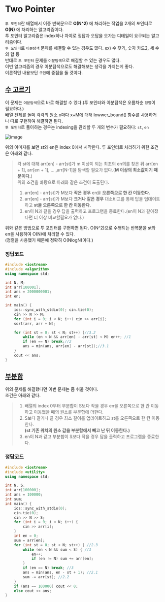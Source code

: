 # Two Pointer
`투 포인터`란 배열에서 이중 반복문으로 **O(N^2)** 에 처리하는 작업을 2개의 포인터로 **O(N)** 에 처리하는 알고리즘이다.           
투 포인터 알고리즘은 index하나 차이로 정답과 오답을 오가는 디테일이 요구되는 알고리즘이다.             
`투 포인터`로 `이분탐색` 문제를 해결할 수 있는 경우도 많다. ex) 수 찾기, 숫자 카드2, 세 수의 합 등           
반대로 `투 포인터` 문제를 `이분탐색`으로 해결할 수 있는 경우도 많다.                     
이번 알고리즘의 경우 이분탐색으로도 해결해보는 생각을 가지는게 좋다.                 
이론적인 내용보단 `구현`에 중점을 둘 것이다.                      
                 
## [수 고르기](https://www.acmicpc.net/problem/2230)
이 문제는 `이분탐색`으로 바로 해결할 수 있다.(투 포인터와 이분탐색은 오름차순 `정렬`이 필요하다.)               
배열 전체를 돌며 각각의 원소 x마다 x+M에 대해 lowwer_bound() 함수를 사용하거나 따로 구현하여 해결하면 된다.              
`투 포인터`로 풀이하는 경우는 indexing을 관리할 두 개의 변수가 필요하다: `st`, `en`                

![image](https://user-images.githubusercontent.com/86244920/208840727-8bd5cd31-444f-4264-9eed-ccfeff7ea38f.png)

위의 이미지를 보면 st와 en은 index 0에서 시작한다. 투 포인터로 처리하기 위한 조건은 아래와 같다.              
> 각 st에 대해 arr[en] - arr[st]가 m 이상이 되는 최초의 en의를 찾은 뒤 arr[en + 1], arr[en + 1], ... ,arr[N-1]을 탐색할 필요가 없다.(**M 이상의 최소값이기 때문이다.**)                                            
위의 조건을 바탕으로 아래와 같은 조건이 도출된다.              
>1. arr[en] - arr[st]가 M보다 **작은 경우** en을 **오른쪽으로 한 칸 이동한다.**                           
>2. arr[en] - arr[st]가 M보다 **크거나 같은 경우** 대소비교를 통해 답을 업데이트하고 **st을 오른쪽으로 한 칸 이동한다.**                                   
>3. en이 N과 같을 경우 답을 출력하고 프로그램을 종료한다.(en이 N과 같아졌다면 더 이상 비교할필요가 없다.)                     

위와 같은 방법으로 투 포인터를 구현하면 된다. O(N^2)으로 수행되는 반복문을 st와 en을 사용하여 O(N)에 처리할 수 있다.                   
(정렬을 사용했기 때문에 정확히 O(NlogN)이다.)                    
### 정답코드              
```cpp
#include <iostream>
#include <algorithm>
using namespace std;

int N, M;
int arr[100001];
int ans = 2000000001;
int en;

int main() {
	ios::sync_with_stdio(0); cin.tie(0);
	cin >> N >> M;
	for (int i = 0; i < N; i++) cin >> arr[i];
	sort(arr, arr + N);

	for (int st = 0; st < N; st++) {//3.2
		while (en < N && arr[en] - arr[st] < M) en++; //1
		if (en == N) break;//2
		ans = min(ans, arr[en] - arr[st]);//3.1
	}
	cout << ans;
}
```

## [부분합](https://www.acmicpc.net/problem/1806)
위의 문제를 해결했다면 이번 문제는 좀 쉬울 것이다.                       
조건은 아래와 같다.               
>1. 배열의 index 0부터 부분합이 S보다 작을 경우 en을 오른쪽으로 한 칸 이동하고 이동했을 때의 원소를 부분합에 더한다.                        
>2. S보다 같거나 클 경우 최소 길이를 업데이트하고 st를 오른쪽으로 한 칸 이동한다.                      
>**(st 기존 위치의 원소 값을 부분합에서 빼고 난 뒤 이동한다.)**                      
>3. en이 N과 같고 부분합이 S보다 작을 경우 답을 출력하고 프로그램을 종료한다.                  
### 정답코드
```cpp
#include <iostream>
#include <utility>
using namespace std;

int N, S;
int arr[100000];
int ans = 100000;
int sum;
int main() {
	ios::sync_with_stdio(0);
	cin.tie(0);
	cin >> N >> S;
	for (int i = 0; i < N; i++) {
		cin >> arr[i];
	}
	int en = 0;
	sum = arr[en];
	for (int st = 0; st < N; st++) { //2.3
		while (en < N && sum < S) { //1
			en++;
			if (en != N) sum += arr[en];
		}
		if (en == N) break; //3
		ans = min(ans, en - st + 1); //2.1
		sum -= arr[st]; //2.2
	}
	if (ans == 100000) cout << 0;
	else cout << ans;
}	
```
